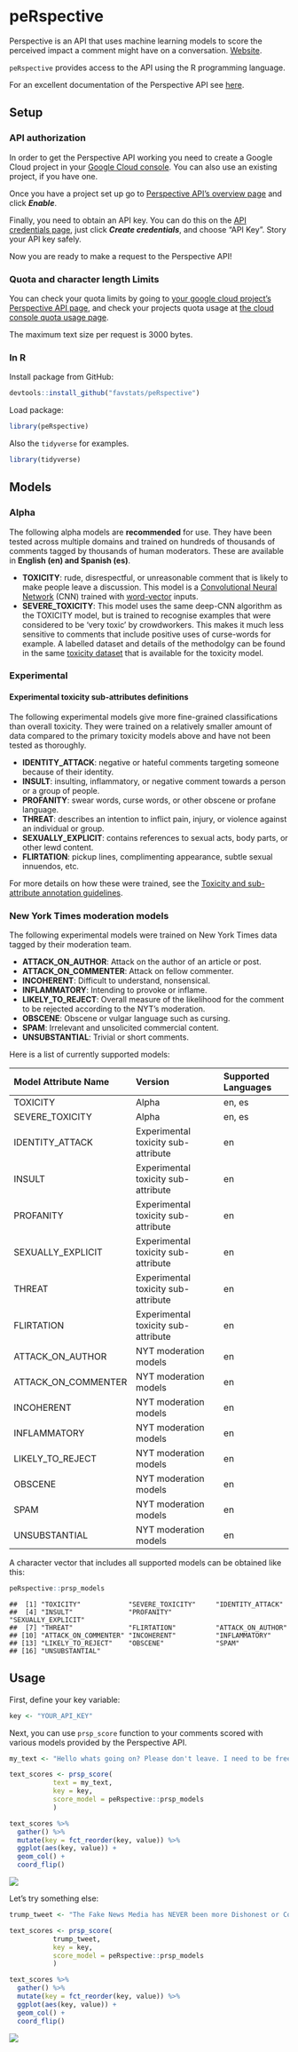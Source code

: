 peRspective
================

Perspective is an API that uses machine learning models to score the
perceived impact a comment might have on a conversation.
[Website](http://www.perspectiveapi.com/).

`peRspective` provides access to the API using the R programming
language.

For an excellent documentation of the Perspective API see
[here](https://github.com/conversationai/perspectiveapi/blob/master/api_reference.md).

## Setup

### API authorization

In order to get the Perspective API working you need to create a Google
Cloud project in your [Google Cloud
console](https://console.developers.google.com/). You can also use an
existing project, if you have one.

Once you have a project set up go to [Perspective API’s overview
page](https://console.developers.google.com/apis/api/commentanalyzer.googleapis.com/overview)
and click ***Enable***.

Finally, you need to obtain an API key. You can do this on the [API
credentials
page](https://console.developers.google.com/apis/credentials), just
click ***Create credentials***, and choose “API Key”. Story your API key
safely.

Now you are ready to make a request to the Perspective API\!

### Quota and character length Limits

You can check your quota limits by going to [your google cloud project’s
Perspective API
page](https://console.cloud.google.com/apis/api/commentanalyzer.googleapis.com/quotas),
and check your projects quota usage at [the cloud console quota usage
page](https://console.cloud.google.com/iam-admin/quotas).

The maximum text size per request is 3000 bytes.

### In R

Install package from GitHub:

``` r
devtools::install_github("favstats/peRspective")
```

Load package:

``` r
library(peRspective)
```

Also the `tidyverse` for examples.

``` r
library(tidyverse)
```

## Models

### Alpha

The following alpha models are **recommended** for use. They have been
tested across multiple domains and trained on hundreds of thousands of
comments tagged by thousands of human moderators. These are available in
**English (en) and Spanish (es)**.

  - **TOXICITY**: rude, disrespectful, or unreasonable comment that is
    likely to make people leave a discussion. This model is a
    [Convolutional Neural
    Network](https://en.wikipedia.org/wiki/Convolutional_neural_network)
    (CNN) trained with
    [word-vector](https://www.tensorflow.org/tutorials/word2vec) inputs.
  - **SEVERE\_TOXICITY**: This model uses the same deep-CNN algorithm as
    the TOXICITY model, but is trained to recognise examples that were
    considered to be ‘very toxic’ by crowdworkers. This makes it much
    less sensitive to comments that include positive uses of curse-words
    for example. A labelled dataset and details of the methodolgy can be
    found in the same [toxicity
    dataset](https://figshare.com/articles/Wikipedia_Talk_Labels_Toxicity/4563973)
    that is available for the toxicity model.

### Experimental

#### Experimental toxicity sub-attributes definitions

The following experimental models give more fine-grained classifications
than overall toxicity. They were trained on a relatively smaller amount
of data compared to the primary toxicity models above and have not been
tested as thoroughly.

  - **IDENTITY\_ATTACK**: negative or hateful comments targeting someone
    because of their identity.
  - **INSULT**: insulting, inflammatory, or negative comment towards a
    person or a group of people.
  - **PROFANITY**: swear words, curse words, or other obscene or profane
    language.
  - **THREAT**: describes an intention to inflict pain, injury, or
    violence against an individual or group.
  - **SEXUALLY\_EXPLICIT**: contains references to sexual acts, body
    parts, or other lewd content.
  - **FLIRTATION**: pickup lines, complimenting appearance, subtle
    sexual innuendos, etc.

For more details on how these were trained, see the [Toxicity and
sub-attribute annotation
guidelines](https://github.com/conversationai/conversationai.github.io/blob/master/crowdsourcing_annotation_schemes/toxicity_with_subattributes.md).

### New York Times moderation models

The following experimental models were trained on New York Times data
tagged by their moderation team.

  - **ATTACK\_ON\_AUTHOR**: Attack on the author of an article or post.
  - **ATTACK\_ON\_COMMENTER**: Attack on fellow commenter.
  - **INCOHERENT**: Difficult to understand, nonsensical.
  - **INFLAMMATORY**: Intending to provoke or inflame.
  - **LIKELY\_TO\_REJECT**: Overall measure of the likelihood for the
    comment to be rejected according to the NYT’s moderation.
  - **OBSCENE**: Obscene or vulgar language such as cursing.
  - **SPAM**: Irrelevant and unsolicited commercial content.
  - **UNSUBSTANTIAL**: Trivial or short comments.

Here is a list of currently supported models:

| Model Attribute Name  | Version                             | Supported Languages |
| :-------------------- | :---------------------------------- | :------------------ |
| TOXICITY              | Alpha                               | en, es              |
| SEVERE\_TOXICITY      | Alpha                               | en, es              |
| IDENTITY\_ATTACK      | Experimental toxicity sub-attribute | en                  |
| INSULT                | Experimental toxicity sub-attribute | en                  |
| PROFANITY             | Experimental toxicity sub-attribute | en                  |
| SEXUALLY\_EXPLICIT    | Experimental toxicity sub-attribute | en                  |
| THREAT                | Experimental toxicity sub-attribute | en                  |
| FLIRTATION            | Experimental toxicity sub-attribute | en                  |
| ATTACK\_ON\_AUTHOR    | NYT moderation models               | en                  |
| ATTACK\_ON\_COMMENTER | NYT moderation models               | en                  |
| INCOHERENT            | NYT moderation models               | en                  |
| INFLAMMATORY          | NYT moderation models               | en                  |
| LIKELY\_TO\_REJECT    | NYT moderation models               | en                  |
| OBSCENE               | NYT moderation models               | en                  |
| SPAM                  | NYT moderation models               | en                  |
| UNSUBSTANTIAL         | NYT moderation models               | en                  |

A character vector that includes all supported models can be obtained
like this:

``` r
peRspective::prsp_models
```

    ##  [1] "TOXICITY"            "SEVERE_TOXICITY"     "IDENTITY_ATTACK"    
    ##  [4] "INSULT"              "PROFANITY"           "SEXUALLY_EXPLICIT"  
    ##  [7] "THREAT"              "FLIRTATION"          "ATTACK_ON_AUTHOR"   
    ## [10] "ATTACK_ON_COMMENTER" "INCOHERENT"          "INFLAMMATORY"       
    ## [13] "LIKELY_TO_REJECT"    "OBSCENE"             "SPAM"               
    ## [16] "UNSUBSTANTIAL"

## Usage

First, define your key variable:

``` r
key <- "YOUR_API_KEY"
```

Next, you can use `prsp_score` function to your comments scored with
various models provided by the Perspective API.

``` r
my_text <- "Hello whats going on? Please don't leave. I need to be free."

text_scores <- prsp_score(
           text = my_text, 
           key = key,
           score_model = peRspective::prsp_models
           )

text_scores %>% 
  gather() %>% 
  mutate(key = fct_reorder(key, value)) %>% 
  ggplot(aes(key, value)) +
  geom_col() +
  coord_flip()
```

![](README_files/figure-gfm/unnamed-chunk-8-1.png)<!-- -->

Let’s try something else:

``` r
trump_tweet <- "The Fake News Media has NEVER been more Dishonest or Corrupt than it is right now. There has never been a time like this in American History. Very exciting but also, very sad! Fake News is the absolute Enemy of the People and our Country itself!"

text_scores <- prsp_score(
           trump_tweet, 
           key = key,
           score_model = peRspective::prsp_models
           )

text_scores %>% 
  gather() %>% 
  mutate(key = fct_reorder(key, value)) %>% 
  ggplot(aes(key, value)) +
  geom_col() +
  coord_flip()
```

![](README_files/figure-gfm/unnamed-chunk-9-1.png)<!-- -->
